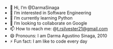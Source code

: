 - 👋 Hi, I’m @DarmaSinaga
- 👀 I’m interested in Software Engineering 
- 🌱 I’m currently learning Python 
- 💞️ I’m looking to collaborate on Google
- 📫 How to reach me: @t.rsilvester21@gmail.com
- 😄 Pronouns: I am Darma Agustino Sinaga, 2010
- ⚡ Fun fact: I am like to code every day
